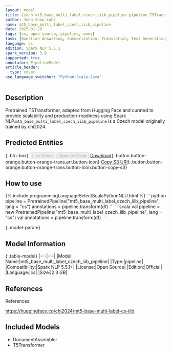 ```yaml
---
layout: model
title: Czech mt5_base_multi_label_czech_iiib_pipeline pipeline T5Transformer from chi2024
author: John Snow Labs
name: mt5_base_multi_label_czech_iiib_pipeline
date: 2025-01-28
tags: [cs, open_source, pipeline, onnx]
task: [Question Answering, Summarization, Translation, Text Generation]
language: cs
edition: Spark NLP 5.5.1
spark_version: 3.0
supported: true
annotator: PipelineModel
article_header:
  type: cover
use_language_switcher: "Python-Scala-Java"
---
```


## Description

Pretrained T5Transformer, adapted from Hugging Face and curated to provide scalability and production-readiness using Spark NLP.`mt5_base_multi_label_czech_iiib_pipeline` is a Czech model originally trained by chi2024.

## Predicted Entities



{:.btn-box}
<button class="button button-orange" disabled>Live Demo</button>
<button class="button button-orange" disabled>Open in Colab</button>
[Download](https://s3.amazonaws.com/auxdata.johnsnowlabs.com/public/models/mt5_base_multi_label_czech_iiib_pipeline_cs_5.5.1_3.0_1738074138263.zip){:.button.button-orange.button-orange-trans.arr.button-icon}
[Copy S3 URI](s3://auxdata.johnsnowlabs.com/public/models/mt5_base_multi_label_czech_iiib_pipeline_cs_5.5.1_3.0_1738074138263.zip){:.button.button-orange.button-orange-trans.button-icon.button-copy-s3}

## How to use



<div class="tabs-box" markdown="1">
{% include programmingLanguageSelectScalaPythonNLU.html %}
```python
pipeline = PretrainedPipeline("mt5_base_multi_label_czech_iiib_pipeline", lang = "cs")
annotations =  pipeline.transform(df)
```
```scala
val pipeline = new PretrainedPipeline("mt5_base_multi_label_czech_iiib_pipeline", lang = "cs")
val annotations = pipeline.transform(df)
```
</div>

{:.model-param}
## Model Information

{:.table-model}
|---|---|
|Model Name:|mt5_base_multi_label_czech_iiib_pipeline|
|Type:|pipeline|
|Compatibility:|Spark NLP 5.5.1+|
|License:|Open Source|
|Edition:|Official|
|Language:|cs|
|Size:|2.3 GB|

## References

References

https://huggingface.co/chi2024/mt5-base-multi-label-cs-iiib

## Included Models

- DocumentAssembler
- T5Transformer